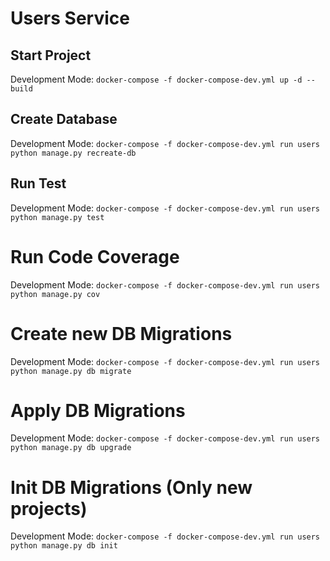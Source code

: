 # Users Service

## Start Project
Development Mode: `docker-compose -f docker-compose-dev.yml up -d --build`

## Create Database
Development Mode: `docker-compose -f docker-compose-dev.yml run users python manage.py recreate-db`

## Run Test
Development Mode: `docker-compose -f docker-compose-dev.yml run users python manage.py test`

# Run Code Coverage
Development Mode: `docker-compose -f docker-compose-dev.yml run users python manage.py cov`

# Create new DB Migrations
Development Mode: `docker-compose -f docker-compose-dev.yml run users python manage.py db migrate `

# Apply DB Migrations
Development Mode: `docker-compose -f docker-compose-dev.yml run users python manage.py db upgrade `

# Init DB Migrations (Only new projects)
Development Mode: `docker-compose -f docker-compose-dev.yml run users python manage.py db init `

